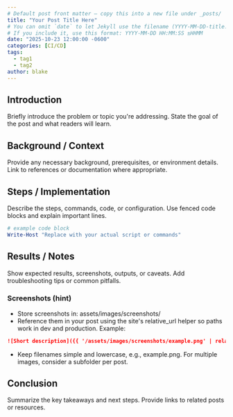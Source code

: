```yaml
---
# Default post front matter — copy this into a new file under _posts/
title: "Your Post Title Here"
# You can omit `date` to let Jekyll use the filename (YYYY-MM-DD-title.md).
# If you include it, use this format: YYYY-MM-DD HH:MM:SS ±HHMM
date: "2025-10-23 12:00:00 -0600"
categories: [CI/CD]
tags:
  - tag1
  - tag2
author: blake
---
```


## Introduction

Briefly introduce the problem or topic you're addressing. State the goal of the post and what readers will learn.

## Background / Context

Provide any necessary background, prerequisites, or environment details. Link to references or documentation where appropriate.

## Steps / Implementation

Describe the steps, commands, code, or configuration. Use fenced code blocks and explain important lines.

```powershell
# example code block
Write-Host "Replace with your actual script or commands"
```

## Results / Notes

Show expected results, screenshots, outputs, or caveats. Add troubleshooting tips or common pitfalls.

### Screenshots (hint)
- Store screenshots in: assets/images/screenshots/
- Reference them in your post using the site's relative_url helper so paths work in dev and production. Example:

```markdown
![Short description]({{ '/assets/images/screenshots/example.png' | relative_url }})
```

- Keep filenames simple and lowercase, e.g., example.png. For multiple images, consider a subfolder per post.

## Conclusion

Summarize the key takeaways and next steps. Provide links to related posts or resources.

<!-- Optional: If you want a per-post contact callout, remove this comment and add content here.
     Otherwise rely on site-wide contact/social links (header/footer) handled by the theme/post-meta. -->